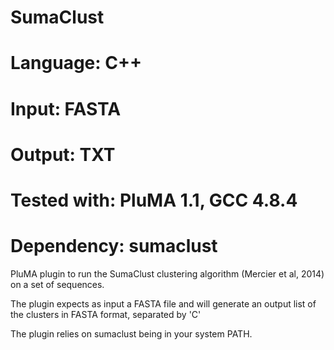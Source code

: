 # SumaClust 
# Language: C++
# Input: FASTA
# Output: TXT
# Tested with: PluMA 1.1, GCC 4.8.4
# Dependency: sumaclust

PluMA plugin to run the SumaClust clustering algorithm (Mercier et al, 2014)
on a set of sequences.

The plugin expects as input a FASTA file and will generate an output list of the clusters in FASTA format, separated by 'C'

The plugin relies on sumaclust being in your system PATH.
